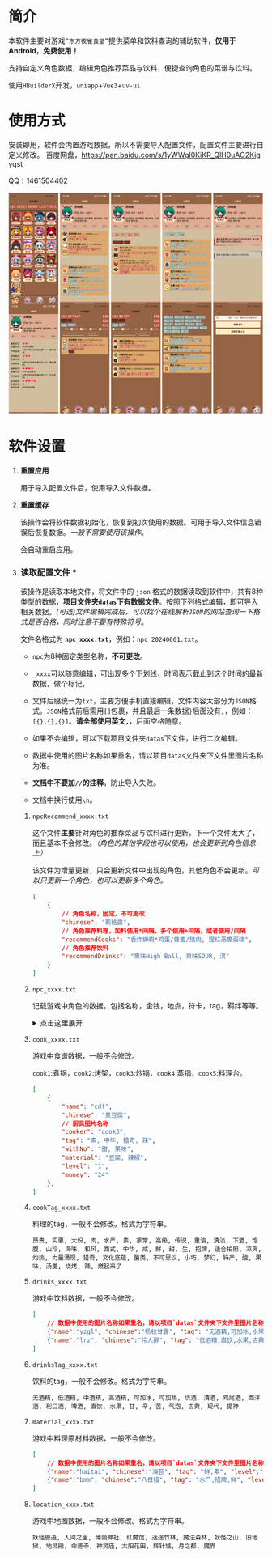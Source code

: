 # 简介

本软件主要对游戏`“东方夜雀食堂”`提供菜单和饮料查询的辅助软件，**仅用于Android**，**免费使用！**

支持自定义角色数据，编辑角色推荐菜品与饮料，便捷查询角色的菜谱与饮料。

使用`HBuilderX`开发，`uniapp`+`Vue3`+`uv-ui`

# 使用方式

安装即用，软件会内置游戏数据，所以不需要导入配置文件，配置文件主要进行自定义修改。
百度网盘，https://pan.baidu.com/s/1yWWgl0KiKR_QlH0uAO2Kig    yqst

QQ：1461504402

![info](./info.png)

# 软件设置

1.   **重置应用**

     用于导入配置文件后，使用导入文件数据。

2.   **重置缓存**

     该操作会将软件数据初始化，恢复到初次使用的数据。可用于导入文件信息错误后恢复数据。*一般不需要使用该操作*。

     会自动重启应用。

3.   ### 读取配置文件 *

     该操作是读取本地文件，将文件中的 `json` 格式的数据读取到软件中，共有8种类型的数据，**项目文件夹`datas`下有数据文件**。按照下列格式编辑，即可导入相关数据。*(可选)文件编辑完成后，可以找个在线解析`JSON`的网站查询一下格式是否合格，同时注意不要有特殊符号*。

     文件名格式为 **`npc_xxxx.txt`**，例如：`npc_20240601.txt`。

     *   `npc`为8种固定类型名称，**不可更改**。

     *   `_xxxx`可以随意编辑，可出现多个下划线，时间表示截止到这个时间的最新数据，做个标记。

     *   文件后缀统一为`txt`，主要方便手机直接编辑，文件内容大部分为`JSON`格式。`JSON`格式前后需用`[]`包裹，并且最后一条数据`}`后面没有`,`，例如：`[{},{},{}]`。**请全部使用英文`,`**，后面空格随意。

     *   如果不会编辑，可以下载项目文件夹`datas`下文件，进行二次编辑。

     *   数据中使用的图片名称如果重名，请以项目`datas`文件夹下文件里图片名称为准。

     *   **文档中不要加`//`的注释**，防止导入失败。

     *   文档中换行使用`\n`。

         

     1.   `npcRecommend_xxxx.txt`

          这个文件**主要**针对角色的推荐菜品与饮料进行更新，下一个文件太大了，而且基本不会修改。*（角色的其他字段也可以使用，也会更新到角色信息上）*

          该文件为增量更新，只会更新文件中出现的角色，其他角色不会更新。*可以只更新一个角色，也可以更新多个角色。*

          ```json
          [
              {
                  // 角色名称，固定，不可更改
                  "chinese": "莉格露",
                  // 角色推荐料理，加料使用*间隔，多个使用+间隔，或者使用/间隔
                  "recommendCooks": "香炸蝉蜕*鸡蛋/蜂蜜/猪肉, 猩红恶魔蛋糕",
                  // 角色推荐饮料
                  "recommendDrinks": "果味High Ball, 果味SOUR, 淇"
              }
          ]
          ```

     2.   `npc_xxxx.txt`

          记载游戏中角色的数据，包括名称，金钱，地点，符卡，tag，羁绊等等。

          <details>
              <summary>点击这里展开</summary>
              <pre><code class="language-cpp">[
          	{
          		// 使用的图片名称，有重名时，与项目文件里保持一致
          		"name": "sbzhy",
          		// 角色名称
          		"chinese": "上白泽慧音",
          		// 角色介绍，暂时没用上
          		"info": "",
          		// 角色喜好tag
          		"tag": "中华, 素, 家常, 文化底蕴, 清淡, 和风, 流行喜爱",
          		// 角色厌恶tag
          		"noTag": "重油, 大份, 咸, 流行厌恶",
          		// 角色喜好饮料tag
          		"drinks": "烧酒, 清酒, 利口酒",
          		// 角色持有金钱
          		"money": "400 - 800",
          		// 角色推荐料理，加料使用*间隔，多个使用+间隔，或者使用/间隔
          		"recommendCooks": "豆腐味噌*银杏+海带/糯米, 汤圆*银杏",
          		// 角色推荐饮料
          		"recommendDrinks": "雀酒, 日月星, 水獭祭, 梅酒, 神之麦",
          		// 角色奖励符卡
          		"rewardCard": {
          			// 角色奖励符卡名称
          			"name": "国符「三种神器」",
          			// 角色奖励符卡具体介绍，换行使用\n
          			"effect": "三种神器·剑\n随机获得两种蔬菜。\n三种神器·镜\n接下来的15s内, 料理不会消耗任何材料。\n三种神器·玉\n打开心灵之锁, 随机解锁一名未完全解锁全部喜好的稀客的一个信息。\n三种神器·乡\n对你的店大加好评的慧音老师使用特报宣传你的店铺, 吸引了大量居民前来就餐。\n--三种神器有四件不是常识吗？"
          		},
          		// 角色惩罚符卡
          		"punishCard": {
          			// 角色惩罚符卡名称
          			"name": "国符「秘笈·头槌」",
          			// 角色惩罚符卡具体介绍，换行使用\n
          			"effect": "吃我头槌哒！被慧音老师的头槌击中将会眩晕20秒。上下左右乱打可以快速恢复。"
          		},
          		// 角色羁绊
          		"friendship": [{
     					// 角色羁绊提升至当前等级
     					"name": "2",
     					// 角色羁绊提升前置条件
     					"condition": "无",
     					// 角色羁绊提升任务
     					"task": "在营业中请上白泽慧音品尝一下「油豆腐」"
     				}, {
     					"name": "3",
     					"condition": "无",
     					"task": "在营业中请上白泽慧音品尝一下「诗礼银杏」"
     				}, {
     					"name": "4",
     					"condition": "交付1份河豚\n交付1份南瓜",
     					"task": "在营业中请上白泽慧音品尝一下「白雪」"
     				}, {
     					"name": "5",
     					"condition": "",
     					"task": "中华风校服"
     				}],
                  // 角色出没地点
                  "location": "人间之里, 魔法森林, 命莲寺"
              },
              {
                  "name": "bbttdsyj",
                  "chinese": "蹦蹦跳跳的三妖精",
                  "info": "",
                  "tag": "梦幻, 甜, 菌类, 小巧, 家常, 凉爽, 流行喜爱",
                  "noTag": "生, 灼热, 猎奇, 流行厌恶",
                  "drinks": "苦, 甘, 水果, 无酒精",
                  "money": "300 - 400",
                  "recommendCooks": "毛玉三色冰激凌*土豆",
                  "recommendDrinks": "",
                  "rewardCard": {},
                  "punishCard": {},
                  "friendship": [],
                  "location": "妖怪兽道, 人间之里, 博丽神社, 红魔馆, 迷途竹林, 妖怪之山"
              }
          ]</code></pre>
          </details>

     3.   `cook_xxxx.txt`

          游戏中食谱数据，一般不会修改。

          `cook1`:煮锅，`cook2`:烤架，`cook3`:炒锅，`cook4`:蒸锅，`cook5`:料理台。

          ```json
          [
              {
                  "name": "cdf",
                  "chinese": "臭豆腐",
                  // 厨具图片名称
                  "cooker": "cook3",
                  "tag": "素, 中华, 猎奇, 辣",
                  "withNo": "甜, 果味",
                  "material": "豆腐, 辣椒",
                  "level": "1",
                  "money": "24"
              },
          ]
          
     4.   `cookTag_xxxx.txt`

          料理的tag，一般不会修改。格式为字符串。

          ```
          昂贵, 实惠, 大份, 肉, 水产, 素, 家常, 高级, 传说, 重油, 清淡, 下酒, 饱腹, 山珍, 海味, 和风, 西式, 中华, 咸, 鲜, 甜, 生, 招牌, 适合拍照, 凉爽, 灼热, 力量涌现, 猎奇, 文化底蕴, 菌类, 不可思议, 小巧, 梦幻, 特产, 酸, 果味, 汤羹, 烧烤, 辣, 燃起来了

     5.   `drinks_xxxx.txt`

          游戏中饮料数据，一般不会修改。

          ```json
          [
              // 数据中使用的图片名称如果重名，请以项目`datas`文件夹下文件里图片名称为准。
              {"name":"yzgl", "chinese":"杨枝甘露", "tag": "无酒精,可加冰,水果", "level":"2", "money": "50"},
              {"name":"lrz", "chinese":"伶人醉", "tag": "低酒精,直饮,水果,古典,甘", "level":"3", "money": "100"}
          ]

     6.   `drinksTag_xxxx.txt`

          饮料的tag，一般不会修改。格式为字符串。

          ```
          无酒精, 低酒精, 中酒精, 高酒精, 可加冰, 可加热, 烧酒, 清酒, 鸡尾酒, 西洋酒, 利口酒, 啤酒, 直饮, 水果, 甘, 辛, 苦, 气泡, 古典, 现代, 提神

     7.   `material_xxxx.txt`

          游戏中料理原材料数据，一般不会修改。

          ```json
          [
              // 数据中使用的图片名称如果重名，请以项目`datas`文件夹下文件里图片名称为准。
              {"name":"haitai", "chinese":"海苔", "tag": "鲜,素", "level":"1", "money": "3"},
              {"name":"bmm", "chinese":"八目鳗", "tag": "水产,招牌,鲜", "level":"2", "money": "14"}
          ]

     8.   `location_xxxx.txt`

          游戏中地图数据，一般不会修改。格式为字符串。

          ```
          妖怪兽道, 人间之里, 博丽神社, 红魔馆, 迷途竹林, 魔法森林, 妖怪之山, 旧地狱, 地灵殿, 命莲寺, 神灵庙, 太阳花田, 辉针城, 月之都, 魔界